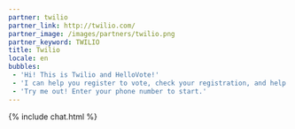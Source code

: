 ```yaml
---
partner: twilio
partner_link: http://twilio.com/
partner_image: /images/partners/twilio.png
partner_keyword: TWILIO
title: Twilio
locale: en
bubbles:
 - 'Hi! This is Twilio and HelloVote!'
 - 'I can help you register to vote, check your registration, and help your friends register.'
 - 'Try me out! Enter your phone number to start.'
---
```

{% include chat.html %}



